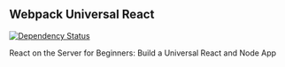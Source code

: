 ## Webpack Universal React

[![Dependency Status](https://img.shields.io/david/speziicoz/webpack-universal-react.svg)](https://github.com/speziicoz/webpack-universal-react)

React on the Server for Beginners: Build a Universal React and Node App